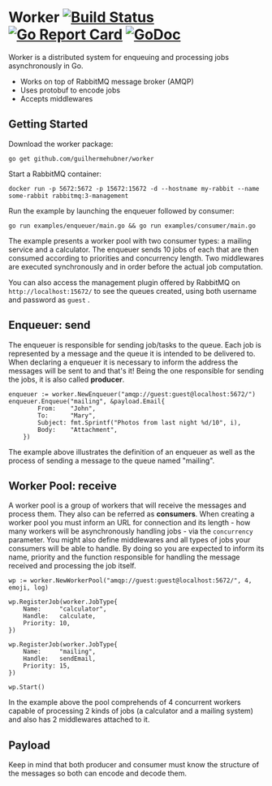 # Worker [![Build Status](https://travis-ci.org/guilhermehubner/worker.svg?branch=master)](https://travis-ci.org/guilhermehubner/worker) [![Go Report Card](https://goreportcard.com/badge/github.com/guilhermehubner/worker)](https://goreportcard.com/report/github.com/guilhermehubner/worker) [![GoDoc](https://godoc.org/github.com/guilhermehubner/worker?status.svg)](https://godoc.org/github.com/guilhermehubner/worker)

Worker is a distributed system for enqueuing and processing jobs asynchronously in Go.

* Works on top of RabbitMQ message broker (AMQP)
* Uses protobuf to encode jobs
* Accepts middlewares

## Getting Started

Download the worker package:

```
go get github.com/guilhermehubner/worker
```

Start a RabbitMQ container:
```
docker run -p 5672:5672 -p 15672:15672 -d --hostname my-rabbit --name some-rabbit rabbitmq:3-management
```

Run the example by launching the enqueuer followed by consumer:
```
go run examples/enqueuer/main.go && go run examples/consumer/main.go
```

The example presents a worker pool with two consumer types: a mailing service and a calculator. The enqueuer sends 10 jobs of each that are then consumed according to priorities and concurrency length. Two middlewares are executed synchronously and in order before the actual job computation.    

You can also access the management plugin offered by RabbitMQ on `http://localhost:15672/` to see the queues created, using both username and password as `guest` .

## Enqueuer: send

The enqueuer is responsible for sending job/tasks to the queue. Each job is represented by a message and the queue it is intended to be delivered to. When declaring a enqueuer it is necessary to inform the address the messages will be sent to and that's it! Being the one responsible for sending the jobs, it is also called **producer**.

```golang
enqueuer := worker.NewEnqueuer("amqp://guest:guest@localhost:5672/")
enqueuer.Enqueue("mailing", &payload.Email{
        From:    "John",
        To:      "Mary",
        Subject: fmt.Sprintf("Photos from last night %d/10", i),
        Body:    "Attachment",
    })
```

The example above illustrates the definition of an enqueuer as well as the process of sending a message to the queue named "mailing".

## Worker Pool: receive

A worker pool is a group of workers that will receive the messages and process them. They also can be referred as **consumers**. When creating a worker pool you must inform an URL for connection and its length - how many workers will be asynchronously handling jobs - via the `concurrency` parameter. You might also define middlewares and all types of jobs your consumers will be able to handle. By doing so you are expected to inform its name, priority and the function responsible for handling the message received and processing the job itself.

```golang
wp := worker.NewWorkerPool("amqp://guest:guest@localhost:5672/", 4, emoji, log)

wp.RegisterJob(worker.JobType{
    Name:     "calculator",
    Handle:   calculate,
    Priority: 10,
})

wp.RegisterJob(worker.JobType{
    Name:     "mailing",
    Handle:   sendEmail,
    Priority: 15,
})

wp.Start()
```

In the example above the pool comprehends of 4 concurrent workers capable of processing 2 kinds of jobs (a calculator and a mailing system) and also has 2 middlewares attached to it.

## Payload

Keep in mind that both producer and consumer must know the structure of the messages so both can encode and decode them.